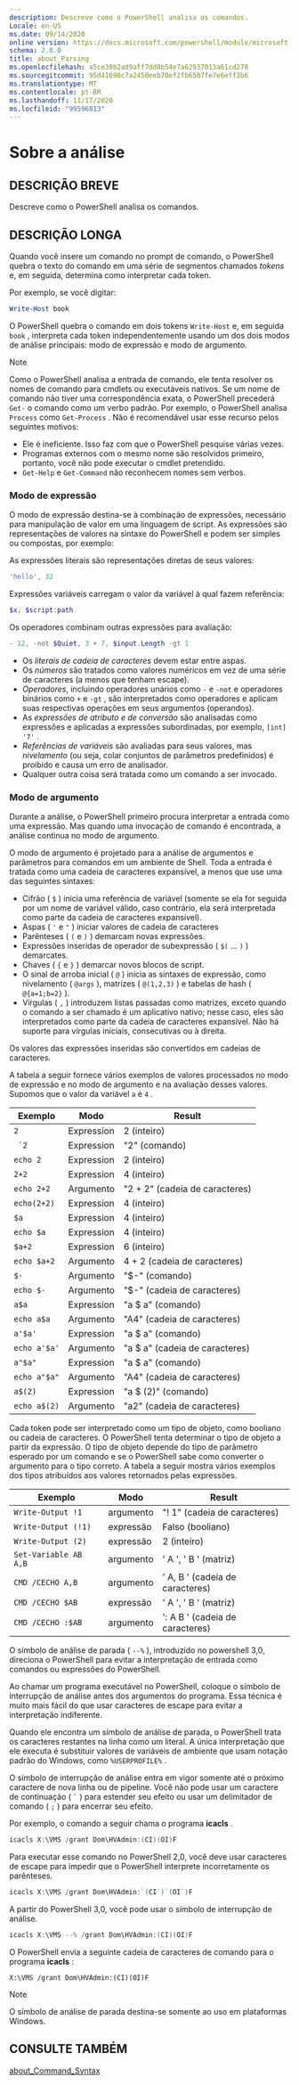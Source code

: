 ```yaml
---
description: Descreve como o PowerShell analisa os comandos.
Locale: en-US
ms.date: 09/14/2020
online version: https://docs.microsoft.com/powershell/module/microsoft.powershell.core/about/about_parsing?view=powershell-7.2&WT.mc_id=ps-gethelp
schema: 2.0.0
title: about_Parsing
ms.openlocfilehash: a5ce30b2ad9aff7dd8b54e7a62937013a61cd278
ms.sourcegitcommit: 95d41698c7a2450eeb70ef2fb6507fe7e6eff3b6
ms.translationtype: MT
ms.contentlocale: pt-BR
ms.lasthandoff: 11/17/2020
ms.locfileid: "99596813"
---
```

# <a name="about-parsing"></a>Sobre a análise

## <a name="short-description"></a>DESCRIÇÃO BREVE
Descreve como o PowerShell analisa os comandos.

## <a name="long-description"></a>DESCRIÇÃO LONGA

Quando você insere um comando no prompt de comando, o PowerShell quebra o texto do comando em uma série de segmentos chamados _tokens_ e, em seguida, determina como interpretar cada token.

Por exemplo, se você digitar:

```powershell
Write-Host book
```

O PowerShell quebra o comando em dois tokens `Write-Host` e, em seguida `book` , interpreta cada token independentemente usando um dos dois modos de análise principais: modo de expressão e modo de argumento.

> [!NOTE]
> Como o PowerShell analisa a entrada de comando, ele tenta resolver os nomes de comando para cmdlets ou executáveis nativos. Se um nome de comando não tiver uma correspondência exata, o PowerShell precederá `Get-` o comando como um verbo padrão. Por exemplo, o PowerShell analisa `Process` como `Get-Process` . Não é recomendável usar esse recurso pelos seguintes motivos:
>
> - Ele é ineficiente. Isso faz com que o PowerShell pesquise várias vezes.
> - Programas externos com o mesmo nome são resolvidos primeiro, portanto, você não pode executar o cmdlet pretendido.
> - `Get-Help` e `Get-Command` não reconhecem nomes sem verbos.

### <a name="expression-mode"></a>Modo de expressão

O modo de expressão destina-se à combinação de expressões, necessário para manipulação de valor em uma linguagem de script. As expressões são representações de valores na sintaxe do PowerShell e podem ser simples ou compostas, por exemplo:

As expressões literais são representações diretas de seus valores: 

```powershell
'hello', 32
```

Expressões variáveis carregam o valor da variável à qual fazem referência: 

```powershell
$x, $script:path
```
Os operadores combinam outras expressões para avaliação: 

```powershell
- 12, -not $Quiet, 3 + 7, $input.Length -gt 1
```

- Os _literais de cadeia de caracteres_ devem estar entre aspas.
- Os _números_ são tratados como valores numéricos em vez de uma série de caracteres (a menos que tenham escape).
- _Operadores_, incluindo operadores unários como `-` e `-not` e operadores binários como `+` e `-gt` , são interpretados como operadores e aplicam suas respectivas operações em seus argumentos (operandos).
- As _expressões de atributo e de conversão_ são analisadas como expressões e aplicadas a expressões subordinadas, por exemplo, `[int] '7'` .
- _Referências de variáveis_ são avaliadas para seus valores, mas _nivelamento_ (ou seja, colar conjuntos de parâmetros predefinidos) é proibido e causa um erro de analisador.
- Qualquer outra coisa será tratada como um comando a ser invocado.

### <a name="argument-mode"></a>Modo de argumento

Durante a análise, o PowerShell primeiro procura interpretar a entrada como uma expressão. Mas quando uma invocação de comando é encontrada, a análise continua no modo de argumento.

O modo de argumento é projetado para a análise de argumentos e parâmetros para comandos em um ambiente de Shell. Toda a entrada é tratada como uma cadeia de caracteres expansível, a menos que use uma das seguintes sintaxes:

- Cifrão ( `$` ) inicia uma referência de variável (somente se ela for seguida por um nome de variável válido, caso contrário, ela será interpretada como parte da cadeia de caracteres expansível).
- Aspas ( `'` e `"` ) iniciar valores de cadeia de caracteres
- Parênteses ( `(` e `)` ) demarcam novas expressões.
- Expressões inseridas de operador de subexpressão ( `$(` ... `)` ) demarcates.
- Chaves ( `{` e `}` ) demarcar novos blocos de script.
- O sinal de arroba inicial ( `@` ) inicia as sintaxes de expressão, como nivelamento ( `@args` ), matrizes ( `@(1,2,3)` ) e tabelas de hash ( `@{a=1;b=2}` ).
- Vírgulas ( `,` ) introduzem listas passadas como matrizes, exceto quando o comando a ser chamado é um aplicativo nativo; nesse caso, eles são interpretados como parte da cadeia de caracteres expansível. Não há suporte para vírgulas iniciais, consecutivas ou à direita.

<!--
01234567890123456789012345678901234567890123456789012345678901234567890123456789
-->
Os valores das expressões inseridas são convertidos em cadeias de caracteres.

A tabela a seguir fornece vários exemplos de valores processados no modo de expressão e no modo de argumento e na avaliação desses valores. Supomos que o valor da variável `a` é `4` .

|       Exemplo        |    Modo    |      Result       |
| -------------------- | ---------- | ----------------- |
| `2`                  | Expression | 2 (inteiro)       |
| `` `2``              | Expression | "2" (comando)     |
| `echo 2`             | Expression | 2 (inteiro)       |
| `2+2`                | Expression | 4 (inteiro)       |
| `echo 2+2`           | Argumento   | "2 + 2" (cadeia de caracteres)    |
| `echo(2+2)`          | Expression | 4 (inteiro)       |
| `$a`                 | Expression | 4 (inteiro)       |
| `echo $a`            | Expression | 4 (inteiro)       |
| `$a+2`               | Expression | 6 (inteiro)       |
| `echo $a+2`          | Argumento   | 4 + 2 (cadeia de caracteres)      |
| `$-`                 | Argumento   | "$-" (comando)    |
| `echo $-`            | Argumento   | "$-" (cadeia de caracteres)     |
| `a$a`                | Expression | "a $ a" (comando)   |
| `echo a$a`           | Argumento   | "A4" (cadeia de caracteres)     |
| `a'$a'`              | Expression | "a $ a" (comando)   |
| `echo a'$a'`         | Argumento   | "a $ a" (cadeia de caracteres)    |
| `a"$a"`              | Expression | "a $ a" (comando)   |
| `echo a"$a"`         | Argumento   | "A4" (cadeia de caracteres)     |
| `a$(2)`              | Expression | "a $ (2)" (comando) |
| `echo a$(2)`         | Argumento   | "a2" (cadeia de caracteres)     |

Cada token pode ser interpretado como um tipo de objeto, como booliano ou cadeia de caracteres. O PowerShell tenta determinar o tipo de objeto a partir da expressão.
O tipo de objeto depende do tipo de parâmetro esperado por um comando e se o PowerShell sabe como converter o argumento para o tipo correto. A tabela a seguir mostra vários exemplos dos tipos atribuídos aos valores retornados pelas expressões.

|       Exemplo          |    Modo    |     Result      |
| ---------------------- | ---------- | --------------- |
| `Write-Output !1`      | argumento   | "! 1" (cadeia de caracteres)   |
| `Write-Output (!1)`    | expressão | Falso (booliano) |
| `Write-Output (2)`     | expressão | 2 (inteiro)     |
| `Set-Variable AB A,B`  | argumento   | ' A ', ' B ' (matriz) |
| `CMD /CECHO A,B`       | argumento   | ' A, B ' (cadeia de caracteres)  |
| `CMD /CECHO $AB`       | expressão | ' A ', ' B ' (matriz) |
| `CMD /CECHO :$AB`      | argumento   | ': A B ' (cadeia de caracteres) |

O símbolo de análise de parada ( `--%` ), introduzido no powershell 3,0, direciona o PowerShell para evitar a interpretação de entrada como comandos ou expressões do PowerShell.

Ao chamar um programa executável no PowerShell, coloque o símbolo de interrupção de análise antes dos argumentos do programa. Essa técnica é muito mais fácil do que usar caracteres de escape para evitar a interpretação indiferente.

Quando ele encontra um símbolo de análise de parada, o PowerShell trata os caracteres restantes na linha como um literal. A única interpretação que ele executa é substituir valores de variáveis de ambiente que usam notação padrão do Windows, como `%USERPROFILE%` .

O símbolo de interrupção de análise entra em vigor somente até o próximo caractere de nova linha ou de pipeline. Você não pode usar um caractere de continuação ( `` ` `` ) para estender seu efeito ou usar um delimitador de comando ( `;` ) para encerrar seu efeito.

Por exemplo, o comando a seguir chama o programa **icacls** .

```powershell
icacls X:\VMS /grant Dom\HVAdmin:(CI)(OI)F
```

Para executar esse comando no PowerShell 2,0, você deve usar caracteres de escape para impedir que o PowerShell interprete incorretamente os parênteses.

```powershell
icacls X:\VMS /grant Dom\HVAdmin:`(CI`)`(OI`)F
```

A partir do PowerShell 3,0, você pode usar o símbolo de interrupção de análise.

```powershell
icacls X:\VMS --% /grant Dom\HVAdmin:(CI)(OI)F
```

O PowerShell envia a seguinte cadeia de caracteres de comando para o programa **icacls** :

`X:\VMS /grant Dom\HVAdmin:(CI)(OI)F`

> [!NOTE]
> O símbolo de análise de parada destina-se somente ao uso em plataformas Windows.

## <a name="see-also"></a>CONSULTE TAMBÉM

[about_Command_Syntax](about_Command_Syntax.md)
